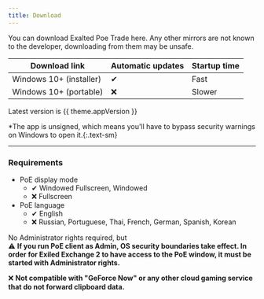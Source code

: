 ```yaml
---
title: Download
---
```


<script setup>
import { useData } from 'vitepress'

const { theme } = useData()
</script>

You can download Exalted Poe Trade here. Any other mirrors are not known
to the developer, downloading from them may be unsafe.

| Download link                                                                                                                                      | Automatic updates | Startup time |
| -------------------------------------------------------------------------------------------------------------------------------------------------- | ----------------- | ------------ |
| <a :href="`${theme.github.releasesUrl}/download/v${theme.appVersion}/exiled-exchange-2-Setup-${theme.appVersion}.exe`">Windows 10+ (installer)</a> | ✔                 | Fast         |
| <a :href="`${theme.github.releasesUrl}/download/v${theme.appVersion}/exiled-exchange-2-${theme.appVersion}.exe`">Windows 10+ (portable)</a>        | ❌                 | Slower       |

Latest version is <span class="bg-gray-100 border rounded px-1">{{ theme.appVersion }}</span>

*The app is unsigned, which means you'll have to bypass security
warnings on Windows to open it.{:.text-sm}

---

### Requirements

- PoE display mode
  - ✔ Windowed Fullscreen, Windowed
  - ❌ Fullscreen
- PoE language
  - ✔ English
  - ❌ Russian, Portuguese, Thai, French, German, Spanish, Korean

No Administrator rights required, but\
⚠ **If you run PoE client as Admin, OS security boundaries take effect.
In order for Exiled Exchange 2 to have access to the PoE window, it must be started with Administrator rights.**

❌ **Not compatible with "GeForce Now" or any other cloud gaming service that do not forward clipboard data.**

